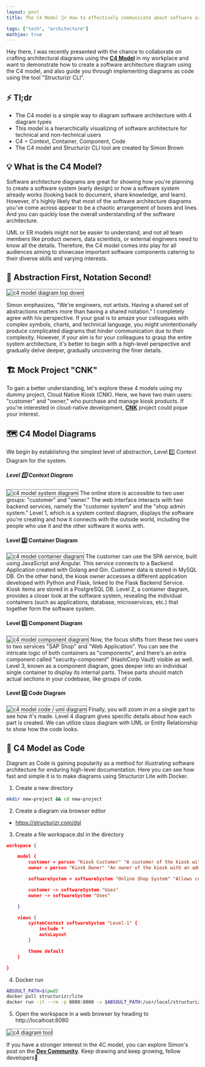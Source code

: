 ```yaml
---
layout: post
title: The C4 Model 👷‍♂️ How to effectively communicate about software architecture

tags: ["tech", "architecture"]
mathjax: true
---
```


Hey there, I was recently presented with the chance to collaborate on crafting architectural diagrams using the <a href="https://c4model.com/" target="_blank"><b>C4 Model</b></a> in my workplace and want to demonstrate how to create a software architecture diagram using the C4 model, and also guide you through implementing diagrams as code using the tool "Structurizr CLI".

## ⚡ Tl;dr
- The C4 model is a simple way to diagram software architecture with 4 diagram types
- This model is a hierarchically visualizing of software architecture for technical and non-technical users
- C4 = Context, Container, Component, Code
- The C4 model and Structurizr CLI tool are created by Simon Brown

## 💡 What is the C4 Model?
Software architecture diagrams are great for showing how you're planning to create a software system (early design) or how a software system already works (looking back to document, share knowledge, and learn). However, it's highly likely that most of the software architecture diagrams you've come across appear to be a chaotic arrangement of boxes and lines. And you can quickly lose the overall understanding of the software architecture. 

UML or ER models might not be easier to understand, and not all team members like product owners, data scientists, or external engineers need to know all the details. Therefore, the C4 model comes into play for all audiences aiming to showcase important software components catering to their diverse skills and varying interests.

## 🔎 Abstraction First, Notation Second! 
<img src="/images/post-20230810/4c-model-overview.png" alt="c4 model diagram top down" style="border: 1px solid  gray;">

Simon emphasizes, "We're engineers, not artists. Having a shared set of abstractions matters more than having a shared notation." I completely agree with his perspective. If your goal is to amaze your colleagues with complex symbols, charts, and technical language, you might unintentionally produce complicated diagrams that hinder communication due to their complexity. However, if your aim is for your colleagues to grasp the entire system architecture, it's better to begin with a high-level perspective and gradually delve deeper, gradually uncovering the finer details.

## 🏗️ Mock Project "CNK"
To gain a better understanding, let's explore these 4 models using my dummy project, Cloud Native Kiosk (CNK). Here, we have two main users: "customer" and "owner," who purchase and manage kiosk products. If you're interested in cloud-native development, <a href="https://github.com/yuyatinnefeld/cloud-native-kiosk" target="_blank"><b>CNK</b></a> project could pique your interest.


## 🗺️ C4 Model Diagrams
We begin by establishing the simplest level of abstraction, Level 1️⃣ Context Diagram for the system.

##### Level 1️⃣ Context Diagram
<img src="/images/post-20230810/level-1-system-context-diagram.png" alt="c4 model system diagram" style="border: 1px solid  gray;">
The online store is accessible to two user groups: "customer" and "owner." The web interface interacts with two backend services, namely the "customer system" and the "shop admin system." Level 1, which is a system context diagram, displays the software you're creating and how it connects with the outside world, including the people who use it and the other software it works with.

#### Level 2️⃣ Container Diagram
<img src="/images/post-20230810/level-2-container-diagram.png" alt="c4 model container diagram" style="border: 1px solid  gray;">
The customer can use the SPA service, built using JavaScript and Angular. This service connects to a Backend Application created with Golang and Gin. Customer data is stored in MySQL DB. On the other hand, the kiosk owner accesses a different application developed with Python and Flask, linked to the Flask Backend Service. Kiosk items are stored in a PostgreSQL DB. Level 2, a container diagram, provides a closer look at the software system, revealing the individual containers (such as applications, database, microservices, etc.) that together form the software system.

#### Level 3️⃣ Component Diagram
<img src="/images/post-20230810/level-3-component-diagram.png" alt="c4 model component diagram" style="border: 1px solid  gray;">
Now, the focus shifts from these two users to two services "SAP Shop" and "Web Application". You can see the intricate logic of both containers as "components", and there's an extra component called "security-component" (HashiCorp Vault) visible as well. Level 3, known as a component diagram, goes deeper into an individual single container to display its internal parts. These parts should match actual sections in your codebase, like groups of code.


#### Level 4️⃣ Code Diagram
<img src="/images/post-20230810/level-4-code-diagram.png" alt="c4 model code / uml diagram" style="border: 1px solid  gray;">
Finally, you will zoom in on a single part to see how it's made. Level 4 diagram gives specific details about how each part is created. We can utilize class diagram with UML or Entity Relationship to show how the code looks.


## 🚀 C4 Model as Code
Diagram as Code is gaining popularity as a method for illustrating software architecture for enduring high-level documentation. Here you can see how fast and simple it is to make diagrams using Structurizr Lite with Docker.

1. Create a new directory
```bash
mkdir new-project && cd new-project
```

2. Create a diagram via browser editor
- https://structurizr.com/dsl

3. Create a file workspace.dsl in the directory
```json
workspace {

    model {
        customer = person "Kiosk Customer" "A customer of the kiosk with a personal account"
        owner = person "Kiosk Owner" "An owner of the kiosk with an admin account"

        softwareSystem = softwareSystem "Online Shop System" "Allows customers to create an account, select kiosk items and make payments"

        customer -> softwareSystem "Uses"
        owner -> softwareSystem "Uses"

    }

    views {
        systemContext softwareSystem "Level-1" {
            include *
            autoLayout
        }

        theme default
    }

}
```

4. Docker run

```bash
ABSOULT_PATH=$(pwd)
docker pull structurizr/lite
docker run -it --rm -p 8080:8080 -v $ABSOULT_PATH:/usr/local/structurizr structurizr/lite
```

5. Open the workspace in a web browser by heading to http://localhost:8080
<img src="/images/post-20230810/structurizr.png" alt="c4 diagram tool" style="border: 1px solid  gray;">


If you have a stronger interest in the 4C model, you can explore Simon's post on the <a href="https://dev.to/simonbrown" target="_blank"><b>Dev Community</b></a>. Keep drawing and keep growing, fellow developers🚀